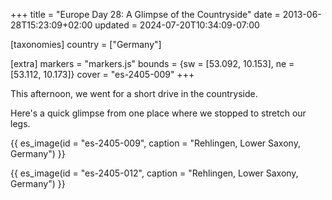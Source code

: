 +++
title = "Europe Day 28: A Glimpse of the Countryside"
date = 2013-06-28T15:23:09+02:00
updated = 2024-07-20T10:34:09-07:00

[taxonomies]
country = ["Germany"]

[extra]
markers = "markers.js"
bounds = {sw = [53.092, 10.153], ne = [53.112, 10.173]}
cover = "es-2405-009"
+++

This afternoon, we went for a short drive in the countryside.

<!-- more -->

Here's a quick glimpse from one place where we stopped to stretch our legs.

{{ es_image(id = "es-2405-009", caption = "Rehlingen, Lower Saxony, Germany") }}

{{ es_image(id = "es-2405-012", caption = "Rehlingen, Lower Saxony, Germany") }}
